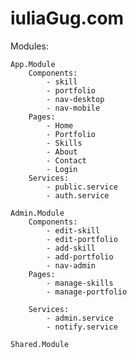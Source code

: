# iuliaGug.com

Modules:

    App.Module
        Components:
            - skill
            - portfolio
            - nav-desktop
            - nav-mobile
        Pages:
            - Home
            - Portfolio
            - Skills
            - About
            - Contact
            - Login
        Services:
            - public.service
            - auth.service

    Admin.Module
        Components:
            - edit-skill
            - edit-portfolio
            - add-skill
            - add-portfolio
            - nav-admin
        Pages:
            - manage-skills
            - manage-portfolio

        Services:
            - admin.service
            - notify.service

    Shared.Module

